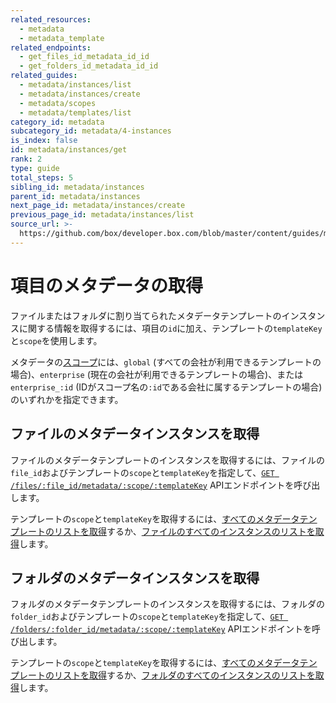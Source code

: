 ```yaml
---
related_resources:
  - metadata
  - metadata_template
related_endpoints:
  - get_files_id_metadata_id_id
  - get_folders_id_metadata_id_id
related_guides:
  - metadata/instances/list
  - metadata/instances/create
  - metadata/scopes
  - metadata/templates/list
category_id: metadata
subcategory_id: metadata/4-instances
is_index: false
id: metadata/instances/get
rank: 2
type: guide
total_steps: 5
sibling_id: metadata/instances
parent_id: metadata/instances
next_page_id: metadata/instances/create
previous_page_id: metadata/instances/list
source_url: >-
  https://github.com/box/developer.box.com/blob/master/content/guides/metadata/4-instances/2-get.md
---
```

# 項目のメタデータの取得

ファイルまたはフォルダに割り当てられたメタデータテンプレートのインスタンスに関する情報を取得するには、項目の`id`に加え、テンプレートの`templateKey`と`scope`を使用します。

<Message>

メタデータの[スコープ][scopes]には、`global` (すべての会社が利用できるテンプレートの場合)、`enterprise` (現在の会社が利用できるテンプレートの場合)、または`enterprise_:id` (IDがスコープ名の`:id`である会社に属するテンプレートの場合)のいずれかを指定できます。

</Message>

## ファイルのメタデータインスタンスを取得

ファイルのメタデータテンプレートのインスタンスを取得するには、ファイルの`file_id`およびテンプレートの`scope`と`templateKey`を指定して、[`GET /files/:file_id/metadata/:scope/:templateKey`][e_on_file] APIエンドポイントを呼び出します。

<Samples id="get_files_id_metadata_id_id">

</Samples>

<Message>

テンプレートの`scope`と`templateKey`を取得するには、[すべてのメタデータテンプレートのリストを取得][g_list_templates]するか、[ファイルのすべてのインスタンスのリストを取得][g_list_instances_item]します。

</Message>

## フォルダのメタデータインスタンスを取得

フォルダのメタデータテンプレートのインスタンスを取得するには、フォルダの`folder_id`およびテンプレートの`scope`と`templateKey`を指定して、[`GET /folders/:folder_id/metadata/:scope/:templateKey`][e_on_file] APIエンドポイントを呼び出します。

<Samples id="get_folders_id_metadata_id_id">

</Samples>

<Message>

テンプレートの`scope`と`templateKey`を取得するには、[すべてのメタデータテンプレートのリストを取得][g_list_templates]するか、[フォルダのすべてのインスタンスのリストを取得][g_list_instances_item]します。

</Message>

[e_on_file]: e://get_files_id_metadata_id_id

[e_on_folder]: e://get_folders_id_metadata_id_id

[scopes]: g://metadata/scopes

[g_list_templates]: g://metadata/templates/list

[g_list_instances_item]: g://metadata/instances/list
